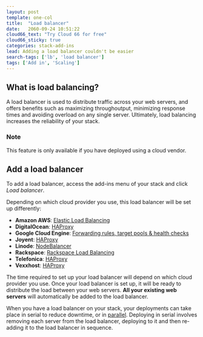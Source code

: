 ```yaml
---
layout: post
template: one-col
title:  "Load balancer"
date:   2060-09-24 10:51:22
cloud66_text: "Try Cloud 66 for free"
cloud66_sticky: true
categories: stack-add-ins
lead: Adding a load balancer couldn't be easier
search-tags: ['lb', 'load balancer']
tags: ['Add in', 'Scaling']
---
```


## What is load balancing?
A load balancer is used to distribute traffic across your web servers, and offers benefits such as maximizing throughoutput, minimizing response times and avoiding overload on any single server. Ultimately, load balancing increases the reliability of your stack.

<div class="notice">
	<h3>Note</h3>
	<p>This feature is only available if you have deployed using a cloud vendor.</p>
</div>

## Add a load balancer
To add a load balancer, access the add-ins menu of your stack and click _Load balancer_.

Depending on which cloud provider you use, this load balancer will be set up differently:

- **Amazon AWS**: [Elastic Load Balancing](http://aws.amazon.com/elasticloadbalancing/)
- **DigitalOcean**: [HAProxy](http://haproxy.1wt.eu/)
- **Google Cloud Engine**: [Forwarding rules, target pools & health checks](https://developers.google.com/compute/docs/load-balancing/)
- **Joyent**: [HAProxy](http://haproxy.1wt.eu/)
- **Linode**: [NodeBalancer](https://www.linode.com/nodebalancers/)
- **Rackspace**: [Rackspace Load Balancing](http://www.rackspace.com/cloud/load-balancing/)
- **Telefonica**: [HAProxy](http://haproxy.1wt.eu/)
- **Vexxhost**: [HAProxy](http://haproxy.1wt.eu/)

The time required to set up your load balancer will depend on which cloud provider you use. Once your load balancer is set up, it will be ready to distribute the load between your web servers. <strong>All your existing web servers</strong> will automatically be added to the load balancer.

When you have a load balancer on your stack, your deployments can take place in serial to reduce downtime, or in [parallel](/deployment/parallel-deployment.html). Deploying in serial involves removing each server from the load balancer, deploying to it and then re-adding it to the load balancer in sequence.